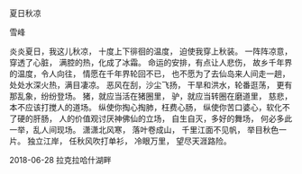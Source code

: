 夏日秋凉

雪峰


炎炎夏日，我这儿秋凉，
十度上下徘徊的温度，
迫使我穿上秋装。
一阵阵凉意，穿透了心脏，
满腔的热，化成了冰霜。
命运的安排，有点让人悲伤，
故乡千年界的温度，令人向往，
情愿在千年界轮回不已，
也不愿为了去仙岛来人间走一趟，
处处水深火热，满目凄凉。
恶风在刮，沙尘飞扬，
干旱和洪水，轮番逛荡，
更有那乱象，纷纷登场。
猪，就应当活在猪圈里，
驴，就应当转圈在磨道里，
慈悲，本不应该打搅人的道场。
纵使你掏心掏肺，枉费心肠，
纵使你苦口婆心，软化不了硬的肝肠，
人的价值观讨厌神佛仙的立场，
自生自灭，多好的舞场，
何必多此一举，乱人间现场。
潇潇北风寒，
落叶卷成山，
千里江面不见帆，
举目秋色一片。
独立江岸，
任秋风吹打单衫，
冷眼万里，
望尽天涯路险。

2018-06-28 拉克拉哈什湖畔



